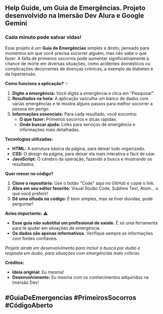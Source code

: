 ## **Help Guide, um Guia de Emergências. Projeto desenvolvido na Imersão Dev Alura e Google Gemini**

### **Cada minuto pode salvar vidas!** 

Esse projeto é um **Guia de Emergências** simples e direto, pensado para momentos em que você precisa socorrer alguém, mas não sabe o que fazer. A falta de primeiros socorros pode aumentar significativamente a chance de morte em diversas situações, como acidentes domésticos ou complicações decorrentes de doenças crônicas, a exemplo da diabetes e da hipertensão.

**Como funciona a aplicação?** ✨

1. **Digite a emergência:** Você digita a emergência e clica em "Pesquisar".
2. **Resultados na hora:** A aplicação vasculha um banco de dados com várias emergências e te mostra alguns passos para melhor socorrer a pessoa em perigo.
3. **Informações essenciais:** Para cada resultado, você encontra:
   * **O que fazer:** Primeiros socorros e dicas rápidas.
   * **Onde buscar ajuda:** Links para serviços de emergência e informações mais detalhadas.

**Tecnologias utilizadas:** ️

* **HTML:** A estrutura básica da página, para deixar tudo organizado.
* **CSS:** O design da página, para deixar ela mais interativa e fácil de usar.
* **JavaScript:** O cérebro da operação, fazendo a busca e mostrando os resultados.

**Quer mexer no código?** 

1. **Clone o repositório:** Use o botão "Code" aqui no GitHub e copie o link.
2. **Abra em seu editor favorito:** Visual Studio Code, Sublime Text, Atom... o que você preferir!
3. **Dê uma olhada no código:** É bem simples, mas se tiver dúvidas, pode perguntar!

**Aviso importante:** ⚠️

* **Esse guia não substitui um profissional de saúde.** É só uma ferramenta para te ajudar em situações de emergência.
* **Os dados são apenas informativos.** Verifique sempre as informações com fontes confiáveis.

*Projeto ainda em desenvolvimento para incluir a busca por áudio e resposta em áudio, para situações com emergências mais críticas.*

**Créditos:** 

* **Ideia original:** Eu mesma! 
* **Desenvolvimento:** Eu mesma com os conhecimentos adquiridos na Imersão Dev! 

**#GuiaDeEmergencias #PrimeirosSocorros #CódigoAberto**
---
